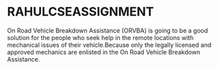 # RAHULCSEASSIGNMENT
On Road Vehicle Breakdown Assistance (ORVBA) is going to be a good solution for the people who seek help in the remote locations with mechanical issues of their vehicle.Because only the legally licensed and approved mechanics are enlisted in the On Road Vehicle Breakdown Assistance.
